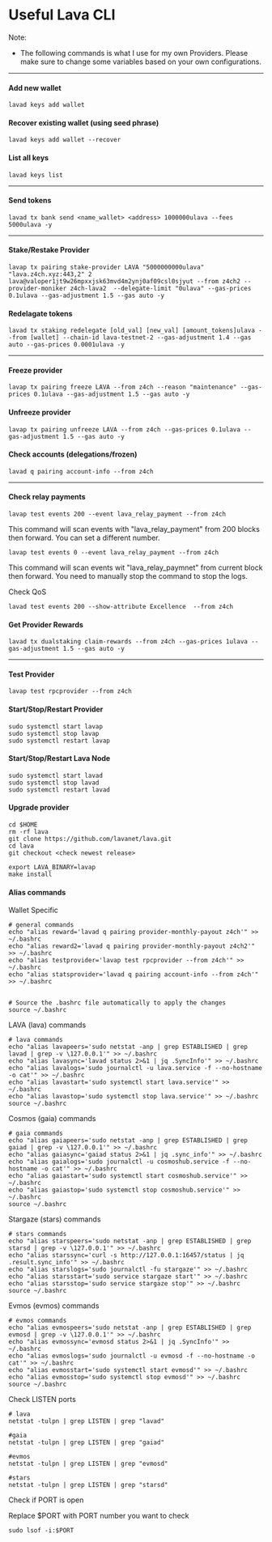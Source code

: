 # Useful Lava CLI

Note:

* The following commands is what I use for my own Providers. Please make sure to change some variables based on your own configurations.

***

#### Add new wallet

```
lavad keys add wallet
```

#### Recover existing wallet (using seed phrase)

```
lavad keys add wallet --recover
```

#### List all keys

```
lavad keys list
```

***

#### Send tokens

```
lavad tx bank send <name_wallet> <address> 1000000ulava --fees 5000ulava -y
```

***

#### Stake/Restake Provider

```
lavap tx pairing stake-provider LAVA "5000000000ulava" "lava.z4ch.xyz:443,2" 2 lava@valoper1jt9w26mpxxjsk63mvd4m2ynj0af09csl0sjyut --from z4ch2 --provider-moniker z4ch-lava2  --delegate-limit "0ulava" --gas-prices 0.1ulava --gas-adjustment 1.5 --gas auto -y
```

#### Redelagate tokens

```
lavad tx staking redelegate [old_val] [new_val] [amount_tokens]ulava --from [wallet] --chain-id lava-testnet-2 --gas-adjustment 1.4 --gas auto --gas-prices 0.0001ulava -y
```

***

#### Freeze provider

```
lavap tx pairing freeze LAVA --from z4ch --reason "maintenance" --gas-prices 0.1ulava --gas-adjustment 1.5 --gas auto -y
```

#### Unfreeze provider

```
lavap tx pairing unfreeze LAVA --from z4ch --gas-prices 0.1ulava --gas-adjustment 1.5 --gas auto -y
```

#### Check accounts (delegations/frozen)

```
lavad q pairing account-info --from z4ch
```

***

#### Check relay payments

```
lavap test events 200 --event lava_relay_payment --from z4ch
```

This command will scan events with "lava\_relay\_payment" from 200 blocks then forward. You can set a different number.

```
lavap test events 0 --event lava_relay_payment --from z4ch
```

This command will scan events wit "lava\_relay\_paymnet" from current block then forward. You need to manually stop the command to stop the logs.

Check QoS

```
lavad test events 200 --show-attribute Excellence  --from z4ch
```

#### Get Provider Rewards

```
lavad tx dualstaking claim-rewards --from z4ch --gas-prices 1ulava --gas-adjustment 1.5 --gas auto -y
```

***

#### Test Provider

```
lavap test rpcprovider --from z4ch
```

#### Start/Stop/Restart Provider

```
sudo systemctl start lavap
sudo systemctl stop lavap
sudo systemctl restart lavap
```

#### Start/Stop/Restart Lava Node

```
sudo systemctl start lavad
sudo systemctl stop lavad
sudo systemctl restart lavad
```

#### Upgrade provider

```
cd $HOME
rm -rf lava
git clone https://github.com/lavanet/lava.git
cd lava
git checkout <check newest release>

export LAVA_BINARY=lavap
make install
```

#### Alias commands

Wallet Specific

```
# general commands
echo "alias reward='lavad q pairing provider-monthly-payout z4ch'" >> ~/.bashrc
echo "alias reward2='lavad q pairing provider-monthly-payout z4ch2'" >> ~/.bashrc
echo "alias testprovider='lavap test rpcprovider --from z4ch'" >> ~/.bashrc
echo "alias statsprovider='lavad q pairing account-info --from z4ch'" >> ~/.bashrc


# Source the .bashrc file automatically to apply the changes
source ~/.bashrc
```

LAVA (lava) commands

```
# lava commands
echo "alias lavapeers='sudo netstat -anp | grep ESTABLISHED | grep lavad | grep -v \127.0.0.1'" >> ~/.bashrc
echo "alias lavasync='lavad status 2>&1 | jq .SyncInfo'" >> ~/.bashrc
echo "alias lavalogs='sudo journalctl -u lava.service -f --no-hostname -o cat'" >> ~/.bashrc
echo "alias lavastart='sudo systemctl start lava.service'" >> ~/.bashrc
echo "alias lavastop='sudo systemctl stop lava.service'" >> ~/.bashrc
source ~/.bashrc
```

Cosmos (gaia) commands

```
# gaia commands
echo "alias gaiapeers='sudo netstat -anp | grep ESTABLISHED | grep gaiad | grep -v \127.0.0.1'" >> ~/.bashrc
echo "alias gaiasync='gaiad status 2>&1 | jq .sync_info'" >> ~/.bashrc
echo "alias gaialogs='sudo journalctl -u cosmoshub.service -f --no-hostname -o cat'" >> ~/.bashrc
echo "alias gaiastart='sudo systemctl start cosmoshub.service'" >> ~/.bashrc
echo "alias gaiastop='sudo systemctl stop cosmoshub.service'" >> ~/.bashrc
source ~/.bashrc
```

Stargaze (stars) commands

```
# stars commands
echo "alias starspeers='sudo netstat -anp | grep ESTABLISHED | grep starsd | grep -v \127.0.0.1'" >> ~/.bashrc
echo "alias starssync='curl -s http://127.0.0.1:16457/status | jq .result.sync_info'" >> ~/.bashrc
echo "alias starslogs='sudo journalctl -fu stargaze'" >> ~/.bashrc
echo "alias starsstart='sudo service stargaze start'" >> ~/.bashrc
echo "alias starsstop='sudo service stargaze stop'" >> ~/.bashrc
source ~/.bashrc
```

Evmos (evmos) commands

```
# evmos commands
echo "alias evmospeers='sudo netstat -anp | grep ESTABLISHED | grep evmosd | grep -v \127.0.0.1'" >> ~/.bashrc
echo "alias evmossync='evmosd status 2>&1 | jq .SyncInfo'" >> ~/.bashrc
echo "alias evmoslogs='sudo journalctl -u evmosd -f --no-hostname -o cat'" >> ~/.bashrc
echo "alias evmosstart='sudo systemctl start evmosd'" >> ~/.bashrc
echo "alias evmosstop='sudo systemctl stop evmosd'" >> ~/.bashrc
source ~/.bashrc
```

Check LISTEN ports

```
# lava
netstat -tulpn | grep LISTEN | grep "lavad"

#gaia
netstat -tulpn | grep LISTEN | grep "gaiad"

#evmos
netstat -tulpn | grep LISTEN | grep "evmosd"

#stars
netstat -tulpn | grep LISTEN | grep "starsd"
```

Check if PORT is open

Replace $PORT with PORT number you want to check

```
sudo lsof -i:$PORT
```

